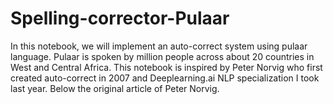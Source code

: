 # Spelling-corrector-Pulaar
In this notebook, we will implement an auto-correct system using pulaar language. Pulaar is spoken by million people across about 20 countries in West and Central Africa. This notebook is inspired by Peter Norvig who first created auto-correct in 2007 and Deeplearning.ai NLP specialization I took last year. Below the original article of Peter Norvig.
